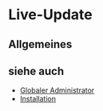 # Live-Update
##  Allgemeines 

##  siehe auch 
* [Globaler Administrator](../GlobalerAdministrator/index.md)
* [Installation](../Installation/index.md)

